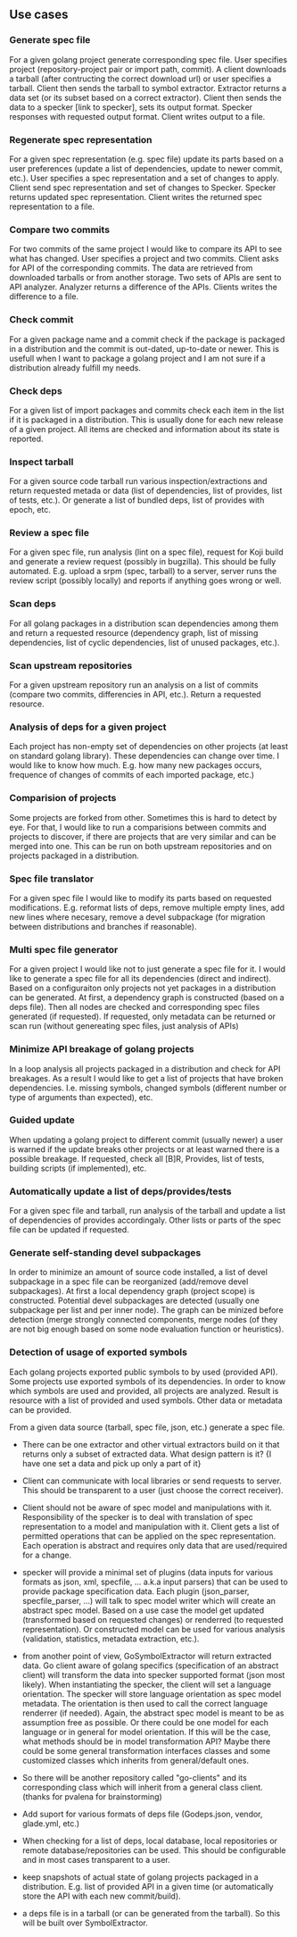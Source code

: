 ## Use cases

### Generate spec file

For a given golang project generate corresponding spec file.
User specifies project (repository-project pair or import path, commit).
A client downloads a tarball (after contructing the correct download url) or
user specifies a tarball. Client then sends the tarball to symbol extractor.
Extractor returns a data set (or its subset based on a correct extractor).
Client then sends the data to a specker [link to specker], sets its output
format. Specker responses with requested output format.
Client writes output to a file.

### Regenerate spec representation

For a given spec representation (e.g. spec file) update its parts based
on a user preferences (update a list of dependencies, update to newer
commit, etc.).
User specifies a spec representation and a set of changes to apply.
Client send spec representation and set of changes to Specker.
Specker returns updated spec representation.
Client writes the returned spec representation to a file.

### Compare two commits

For two commits of the same project I would like to compare its API to see
what has changed.
User specifies a project and two commits. Client asks for API of the corresponding
commits. The data are retrieved from downloaded tarballs or from another storage.
Two sets of APIs are sent to API analyzer. Analyzer returns a difference of the APIs.
Clients writes the difference to a file.

### Check commit

For a given package name and a commit check if the package is packaged in a distribution
and the commit is out-dated, up-to-date or newer.
This is usefull when I want to package a golang project and I am not sure
if a distribution already fulfill my needs.

### Check deps

For a given list of import packages and commits check each item in the list
if it is packaged in a distribution.
This is usually done for each new release of a given project.
All items are checked and information about its state is reported.

### Inspect tarball

For a given source code tarball run various inspection/extractions and return requested metada or data (list of dependencies, list of provides, list of tests, etc.). Or generate a list of bundled deps, list of provides with epoch, etc.

### Review a spec file

For a given spec file, run analysis (lint on a spec file), request for Koji build
and generate a review request (possibly in bugzilla).
This should be fully automated. E.g. upload a srpm (spec, tarball) to a server,
server runs the review script (possibly locally) and reports if anything goes wrong or well.

### Scan deps

For all golang packages in a distribution scan dependencies among them
and return a requested resource (dependency graph, list of missing dependencies,
list of cyclic dependencies, list of unused packages, etc.).

### Scan upstream repositories

For a given upstream repository run an analysis on a list of commits (compare two commits,
differencies in API, etc.). Return a requested resource.

### Analysis of deps for a given project

Each project has non-empty set of dependencies on other projects (at least on standard golang library).
These dependencies can change over time. I would like to know how much. E.g. how many
new packages occurs, frequence of changes of commits of each imported package, etc.)

### Comparision of projects
Some projects are forked from other. Sometimes this is hard to detect by eye.
For that, I would like to run a comparisions between commits and projects to discover,
if there are projects that are very similar and can be merged into one.
This can be run on both upstream repositories and on projects packaged in a distribution.

### Spec file translator
For a given spec file I would like to modify its parts based on requested modifications.
E.g. reformat lists of deps, remove multiple empty lines, add new lines where necesary,
remove a devel subpackage (for migration between distributions and branches if reasonable).

### Multi spec file generator
For a given project I would like not to just generate a spec file for it. I would like to
generate a spec file for all its dependencies (direct and indirect). Based on a configuraiton
only projects not yet packages in a distribution can be generated. At first, a dependency
graph is constructed (based on a deps file). Then all nodes are checked and corresponding
spec files generated (if requested). If requested, only metadata can be returned or scan
run (without genereating spec files, just analysis of APIs)

### Minimize API breakage of golang projects
In a loop analysis all projects packaged in a distribution and check for API breakages.
As a result I would like to get a list of projects that have broken dependencies. I.e.
missing symbols, changed symbols (different number or type of arguments than expected), etc.

### Guided update
When updating a golang project to different commit (usually newer) a user is warned if the update
breaks other projects or at least warned there is a possible breakage.
If requested, check all [B]R, Provides, list of tests, building scripts (if implemented), etc.

### Automatically update a list of deps/provides/tests
For a given spec file and tarball, run analysis of the tarball and update a list of dependencies
of provides accordingaly. Other lists or parts of the spec file can be updated if requested.

### Generate self-standing devel subpackages
In order to minimize an amount of source code installed, a list of devel subpackage
in a spec file can be reorganized (add/remove devel subpackages).
At first a local dependency graph (project scope) is constructed. Potential devel subpackages
are detected (usually one subpackage per list and per inner node). The graph can be minized
before detection (merge strongly connected components, merge nodes (of they are not
big enough based on some node evaluation function or heuristics).

### Detection of usage of exported symbols
Each golang projects exported public symbols to by used (provided API).
Some projects use exported symbols of its dependencies.
In order to know which symbols are used and provided, all projects are analyzed.
Result is resource with a list of provided and used symbols. Other data or metadata
can be provided.

From a given data source (tarball, spec file, json, etc.) generate a spec file.

- There can be one extractor and other virtual extractors build on it that returns only a subset of extracted data. What design pattern is it? {I have one set a data and pick up only a part of it}
- Client can communicate with local libraries or send requests to server. This should be transparent to a user (just choose the correct receiver).
- Client should not be aware of spec model and manipulations with it. Responsibility of the specker is to deal with translation of spec representation to a model and manipulation with it. Client gets a list of permitted operations that can be applied on the spec representation. Each operation is abstract and requires only data that are used/required for a change.

- specker will provide a minimal set of plugins (data inputs for various formats as json, xml, specfile, ... a.k.a input parsers) that can be used to provide package specification data. Each plugin (json_parser, specfile_parser, ...) will talk to spec model writer which will create an abstract spec model. Based on a use case the model get updated (transformed based on requested changes) or renderred (to requested representation). Or constructed model can be used for various analysis (validation, statistics, metadata extraction, etc.).

- from another point of view, GoSymbolExtractor will return extracted data. Go client aware of golang specifics (specification of an abstract client) will transform the data into specker supported format (json most likely). When instantiating the specker, the client will set a language orientation. The specker will store language orientation as spec model metadata. The orientation is then used to call the correct language renderrer (if needed). Again, the abstract spec model is meant to be as assumption free as possible. Or there could be one model for each language or in general for model orientation. If this will be the case, what methods should be in model transformation API? Maybe there could be some general transformation interfaces classes and some customized classes which inherits from general/default ones.

- So there will be another repository called "go-clients" and its corresponding class which will inherit from a general class client. (thanks for pvalena for brainstorming)

- Add suport for various formats of deps file (Godeps.json, vendor, glade.yml, etc.)
- When checking for a list of deps, local database, local repositories or remote database/repositories can be used. This should be configurable and in most cases transparent to a user.
- keep snapshots of actual state of golang projects packaged in a distribution. E.g. list of provided API in a given time (or automatically store the API with each new commit/build).
- a deps file is in a tarball (or can be generated from the tarball). So this will be built over SymbolExtractor.
